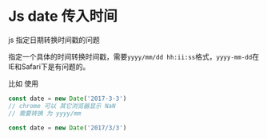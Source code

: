 # Js date 传入时间

js 指定日期转换时间戳的问题

指定一个具体的时间转换时间戳，需要`yyyy/mm/dd hh:ii:ss`格式，`yyyy-mm-dd`在IE和Safari下是有问题的。

比如 使用

 ```js
const date = new Date('2017-3-3')
// chrome 可以 其它浏览器显示 NaN
// 需要转换 为 yyyy/mm

const date = new Date('2017/3/3')
 ```

